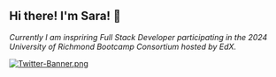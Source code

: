 ## Hi there! I'm Sara! 💙

*Currently I am inspriring Full Stack Developer participating in the 2024 University of Richmond Bootcamp Consortium hosted by EdX.*

[![Twitter-Banner.png](https://i.postimg.cc/rwhNLf16/Twitter-Banner.png)](https://postimg.cc/XrCCfc1x)